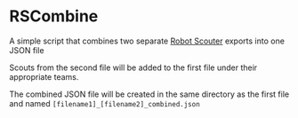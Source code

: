 # RSCombine
A simple script that combines two separate [Robot Scouter](https://github.com/SUPERCILEX/Robot-Scouter) exports into one JSON file 

Scouts from the second file will be added to the first file under their appropriate teams.

The combined JSON file will be created in the same directory as the first file and named
`[filename1]_[filename2]_combined.json`
